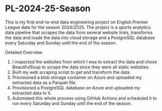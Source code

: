 # PL-2024-25-Season
This is my first end-to-end data engineering project on English Premier League data for the season 2024/2025.
The project is a sports analytics data pipeline that scrapes the data from several website links, transforms the data and loads the data into cloud storage and a PostgreSQL database every Saturday and Sunday until the end of the season.

Detailed Overview:
1. I inspected the websites from which I was to extract the data and chose BeautifulSoup to scrape the data since they were all static websites.
2. Built my web scraping script to get and transform the data.
3. Provisioned a blob storage container on Azure and uploaded my extracted data as a Parquet file.
4. Provisioned a PostgreSQL database on Azure and uploaded my extracted data to it.
5. Automated this whole process using GitHub Actions and scheduled it to run every Saturday and Sunday until the end of the season.
